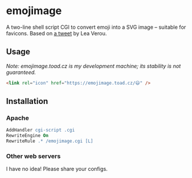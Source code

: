 # emojimage

A two-line shell script CGI to convert emoji into a SVG image – suitable for favicons. Based on [a tweet](https://twitter.com/leaverou/status/1241619866475474946) by Lea Verou.

## Usage

*Note: emojimage.toad.cz is my development machine; its stability is not guaranteed.*

```html
<link rel="icon" href="https://emojimage.toad.cz/😃" />
```

## Installation

### Apache

```apache
AddHandler cgi-script .cgi
RewriteEngine On
RewriteRule .* /emojimage.cgi [L]
```

### Other web servers

I have no idea! Please share your configs.
